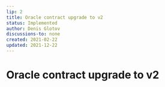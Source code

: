 ```yaml
---
lip: 2
title: Oracle contract upgrade to v2
status: Implemented
author: Denis Glotov
discussions-to: none
created: 2021-02-22
updated: 2021-12-22
---
```


# Oracle contract upgrade to v2

